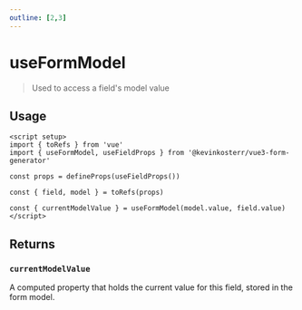 ```yaml
---
outline: [2,3]
---
```

# useFormModel <Badge type="tip" text="2.0.0+"/>
> Used to access a field's model value 

## Usage
```vue
<script setup>
import { toRefs } from 'vue'
import { useFormModel, useFieldProps } from '@kevinkosterr/vue3-form-generator'

const props = defineProps(useFieldProps())

const { field, model } = toRefs(props)
  
const { currentModelValue } = useFormModel(model.value, field.value)
</script>
```

## Returns

### `currentModelValue` <Badge type="info" text="any"/>
A computed property that holds the current value for this field, stored in the form model.